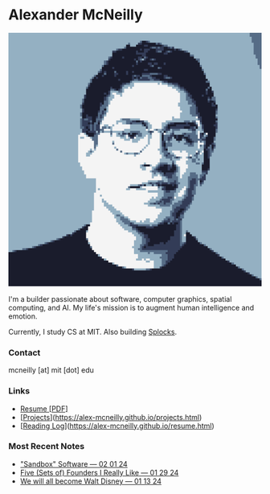 # Alexander McNeilly

![Alexander McNeilly](mcneilly.png)

I'm a builder passionate about software, computer graphics, spatial computing, and AI. My life's mission is to augment human intelligence and emotion.

Currently, I study CS at MIT. Also building [Splocks](http://splocks.org/).

### Contact

mcneilly [at] mit [dot] edu

### Links

- [Resume [PDF]](alexander_mcneilly_resume.pdf)
- [[Projects](projects.html)](https://alex-mcneilly.github.io/projects.html)
- [[Reading Log](reading.html)](https://alex-mcneilly.github.io/resume.html)

### Most Recent Notes

- ["Sandbox" Software — 02 01 24](notes/2024/02/sandbox.html)
- [Five (Sets of) Founders I Really Like — 01 29 24](notes/2024/01/five-founders.html)
- [We will all become Walt Disney — 01 13 24](notes/2024/01/walt-disney.html)
